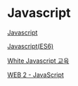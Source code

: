 # Javascript

[Javascript](Javascript/Javascript%201d3f4bd6af104d69a7b4ee0b8112ba9f.md)

[Javascript(ES6)](Javascript/Javascript(ES6)%20629e3cf8505b406ebcb0d0a62c57ae36.md)

[White Javascript 교육](Javascript/White%20Javascript%20%E1%84%80%E1%85%AD%E1%84%8B%E1%85%B2%E1%86%A8%20020a835d7e314ef5a5302c2dfe331b72.md)

[WEB 2 - JavaScript](Javascript/WEB%202%20-%20JavaScript%20af59504284634d88a5b7c8937b3ad4ed.md)